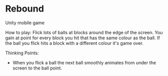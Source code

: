 # Rebound
Unity mobile game

How to play:
Flick lots of balls at blocks around the edge of the screen. You gain at point for every block you hit that has the same colour as
the ball. If the ball you flick hits a block with a different colour it's game over.

Thinking Points:
- When you flick a ball the next ball smoothly animates from under the screen to the ball point. 
